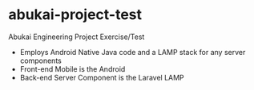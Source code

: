 # abukai-project-test
Abukai Engineering Project Exercise/Test 
- Employs Android Native Java code and a LAMP stack for any server components 
- Front-end Mobile is the Android 
- Back-end Server Component is the Laravel LAMP
